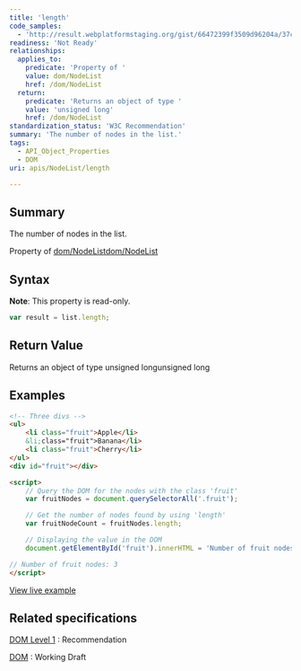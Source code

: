```yaml
---
title: 'length'
code_samples:
  - 'http://result.webplatformstaging.org/gist/66472399f3509d96204a/37c44f44eee101bcc19487fd1cf470e8a5c998d8'
readiness: 'Not Ready'
relationships:
  applies_to:
    predicate: 'Property of '
    value: dom/NodeList
    href: /dom/NodeList
  return:
    predicate: 'Returns an object of type '
    value: 'unsigned long'
    href: /dom/NodeList
standardization_status: 'W3C Recommendation'
summary: 'The number of nodes in the list.'
tags:
  - API_Object_Properties
  - DOM
uri: apis/NodeList/length

---
```

## Summary

The number of nodes in the list.

Property of [dom/NodeList](/dom/NodeList)[dom/NodeList](/dom/NodeList)

## Syntax

**Note**: This property is read-only.

``` js
var result = list.length;
```

## Return Value

Returns an object of type unsigned longunsigned long

## Examples

``` html
<!-- Three divs -->
<ul>
    <li class="fruit">Apple</li>
    &li;class="fruit">Banana</li>
    <li class="fruit">Cherry</li>
</ul>
<div id="fruit"></div>

<script>
    // Query the DOM for the nodes with the class 'fruit'
    var fruitNodes = document.querySelectorAll('.fruit');

    // Get the number of nodes found by using 'length'
    var fruitNodeCount = fruitNodes.length;

    // Displaying the value in the DOM
    document.getElementById('fruit').innerHTML = 'Number of fruit nodes: ' + fruitNodeCount;

// Number of fruit nodes: 3
</script>
```

[View live example](http://result.webplatformstaging.org/gist/66472399f3509d96204a/37c44f44eee101bcc19487fd1cf470e8a5c998d8)

## Related specifications

[DOM Level 1](http://www.w3.org/TR/REC-DOM-Level-1/level-one-core.html#ID-536297177)
:   Recommendation

[DOM](http://www.w3.org/TR/dom/#nodelist)
:   Working Draft
